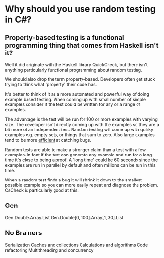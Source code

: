 # Why should you use random testing in C#?

## Property-based testing is a functional programming thing that comes from Haskell isn't it?

Well it did originate with the Haskell library QuickCheck, but there isn't anything particularly functional programming about random testing.

We should also drop the term property-based. Developers often get stuck trying to think what 'property' their code has.

It's better to think of it as a more automated and powerful way of doing example based testing.
When coming up with small number of simple examples consider if the test could be written for any or a range of examples.

The advantage is the test will be run for 100 or more examples with varying size.
The developer isn't directly coming up with the examples so they are a bit more of an independent test.
Random testing will come up with quirky examples e.g. empty sets, or things that sum to zero.
Also large examples tend to be more [efficient](https://youtu.be/1LNEWF8s1hI?t=2055) at catching bugs. 

Random tests are able to make a stronger claim than a test with a few examples.
In fact if the test can generate any example and run for a long time it's close to being a proof.
A 'long time' could be 60 seconds since the examples are run in parallel by default and often millions can be run in this time.

When a random test finds a bug it will shrink it down to the smallest possible example so you can more easily repeat and diagnose the problem.
CsCheck is particularly good at this.

## Gen

Gen.Double.Array.List
Gen.Double[0, 100].Array[1, 30].List

## No Brainers

Serialization
Caches and collections
Calculations and algorithms
Code refactoring
Multithreading and concurrency